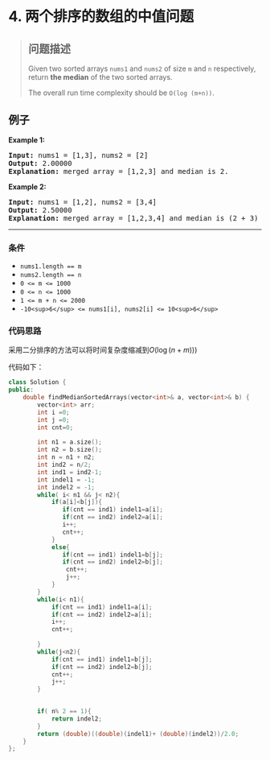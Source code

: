 # 4. 两个排序的数组的中值问题

> ## 问题描述
>
>
> Given two sorted arrays `nums1` and `nums2` of size `m` and `n` respectively, return **the median** of the two sorted arrays.
>
> The overall run time complexity should be `O(log (m+n))`.

## 例子


**Example 1:**

<pre><strong>Input:</strong> nums1 = [1,3], nums2 = [2]
<strong>Output:</strong> 2.00000
<strong>Explanation:</strong> merged array = [1,2,3] and median is 2.
</pre>

**Example 2:**

<pre><strong>Input:</strong> nums1 = [1,2], nums2 = [3,4]
<strong>Output:</strong> 2.50000
<strong>Explanation:</strong> merged array = [1,2,3,4] and median is (2 + 3) / 2 = 2.5.</pre>

---

### 条件

* `nums1.length == m`
* `nums2.length == n`
* `0 <= m <= 1000`
* `0 <= n <= 1000`
* `1 <= m + n <= 2000`
* `-10<sup>6</sup> <= nums1[i], nums2[i] <= 10<sup>6</sup>`

### 代码思路

   采用二分排序的方法可以将时间复杂度缩减到$O(\log(n+m)))$


代码如下：

```C++
class Solution {
public:
    double findMedianSortedArrays(vector<int>& a, vector<int>& b) {
        vector<int> arr;
        int i =0;
        int j =0;
        int cnt=0;
      
        int n1 = a.size();
        int n2 = b.size();
        int n = n1 + n2;
        int ind2 = n/2;
        int ind1 = ind2-1;
        int indel1 = -1;
        int indel2 = -1;
        while( i< n1 && j< n2){
            if(a[i]<b[j]){
               if(cnt == ind1) indel1=a[i];
               if(cnt == ind2) indel2=a[i];
               i++;
               cnt++;
            }
            else{
               if(cnt == ind1) indel1=b[j];
               if(cnt == ind2) indel2=b[j];
                cnt++;
                j++;
            }
        }
        while(i< n1){
            if(cnt == ind1) indel1=a[i];
            if(cnt == ind2) indel2=a[i];
            i++;
            cnt++;
          
        }
        while(j<n2){
            if(cnt == ind1) indel1=b[j];
            if(cnt == ind2) indel2=b[j];
            cnt++;
            j++;
        }

      
        if( n% 2 == 1){
            return indel2;
        }
        return (double)((double)(indel1)+ (double)(indel2))/2.0;
    }
};
```

